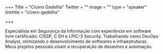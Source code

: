 +++
Title = "Cicero Gadelha"
Twitter = ""
image = ""
type = "speaker"
linktitle = "cicero-gadelha"

+++

Especialista em Segurança da Informação com experiência em software livre certificado: CISSP, C EH e LPIC-3 Security. Trabalhando como DevOps Analyst, otimizando o desenvolvimento de softwares e infraestruturas. Meus projetos pessoais visam a recuperação de desastres e automação.
